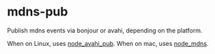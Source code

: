 mdns-pub
========

Publish mdns events via bonjour or avahi, depending on the platform.

When on Linux, uses [node_avahi_pub](https://github.com/D1plo1d/node_avahi_pub). When on mac, uses [node_mdns](https://github.com/agnat/node_mdns).